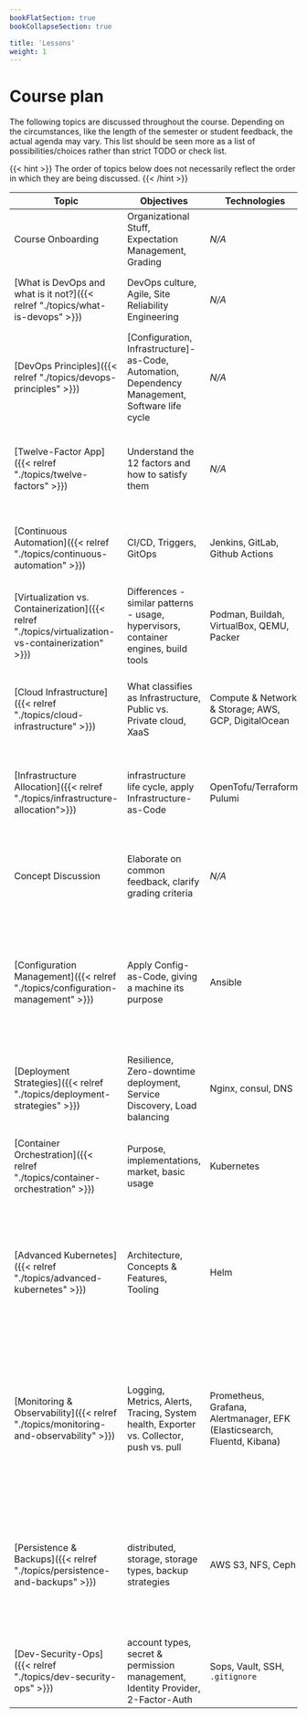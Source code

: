 ```yaml
---
bookFlatSection: true
bookCollapseSection: true

title: 'Lessons'
weight: 1
---
```



Course plan
===========


The following topics are discussed throughout the course. Depending on the circumstances, like the
length of the semester or student feedback, the actual agenda may vary. This list should be
seen more as a list of possibilities/choices rather than strict TODO or check list.
 
{{< hint >}}
The order of topics below does not necessarily reflect the order in which they are
being discussed.
{{< /hint >}}


| Topic                                                                                               | Objectives                                                                                      | Technologies                                                            | Activities(s)                                                                                                                                                                                                                                                                           |
|-----------------------------------------------------------------------------------------------------|-------------------------------------------------------------------------------------------------|-------------------------------------------------------------------------|-----------------------------------------------------------------------------------------------------------------------------------------------------------------------------------------------------------------------------------------------------------------------------------------|
| Course Onboarding                                                                                   | Organizational Stuff, Expectation Management, Grading                                           | *N/A*                                                                   | 🗣 Sticky notes session                                                                                                                                                                                                                                                                 |
| [What is DevOps and what is it not?]({{< relref "./topics/what-is-devops" >}})                      | DevOps culture, Agile, Site Reliability Engineering                                             | *N/A*                                                                   | 💡 [{{< page-title "./../exercises/learn-git-workflows" >}}]({{< ref "/exercises/learn-git-workflows" >}})                                                                                                                                                                              |
| [DevOps Principles]({{< relref "./topics/devops-principles" >}})                                    | [Configuration, Infrastructure]-as-Code, Automation, Dependency Management, Software life cycle | *N/A*                                                                   | 🙌 Demonstrate [*webservice*](https://gitlab.bht-berlin.de/fb6-wp11-devops/webservice) & [*showcase*](https://gitlab.bht-berlin.de/fb6-wp11-devops/showcase)                                                                                                                            |
| [Twelve-Factor App]({{< relref "./topics/twelve-factors" >}})                                       | Understand the 12 factors and how to satisfy them                                               | *N/A*                                                                   | 🗣 Assess Twelve-Factor compliance of an example app {{< br >}}💡 [{{< page-title "./../exercises/install-tool-chain" >}}]({{< ref "/exercises/install-tool-chain" >}})                                                                                                                 |
| [Continuous Automation]({{< relref "./topics/continuous-automation" >}})                            | CI/CD, Triggers, GitOps                                                                         | Jenkins, GitLab, Github Actions                                         | 💡 [{{< page-title "./../exercises/define-and-run-pipeline" >}}]({{< ref "/exercises/define-and-run-pipeline" >}})                                                                                                                                                                      |
| [Virtualization vs. Containerization]({{< relref "./topics/virtualization-vs-containerization" >}}) | Differences - similar patterns - usage, hypervisors, container engines, build tools             | Podman, Buildah, VirtualBox, QEMU, Packer                               | 💡 [{{< page-title "./../exercises/spin-up-virtual-machine-locally" >}}y]({{< ref "/exercises/spin-up-virtual-machine-locally" >}})                                                                                                                                                     |
| [Cloud Infrastructure]({{< relref "./topics/cloud-infrastructure" >}})                              | What classifies as Infrastructure, Public vs. Private cloud, XaaS                               | Compute & Network & Storage; AWS, GCP, DigitalOcean                     | 💡 [{{< page-title "./../exercises/build-images-and-start-containers" >}}]({{< ref "/exercises/build-images-and-start-containers" >}})                                                                                                                                                  |
| [Infrastructure Allocation]({{< relref "./topics/infrastructure-allocation">}})                     | infrastructure life cycle, apply Infrastructure-as-Code                                         | OpenTofu/Terraform, Pulumi                                              | 💡 [{{< page-title "./../exercises/allocate-virtual-machine-in-cloud" >}}]({{< ref "/exercises/allocate-virtual-machine-in-cloud" >}})                                                                                                                                                  |
| Concept Discussion                                                                                  | Elaborate on common feedback, clarify grading criteria                                          | *N/A*                                                                   | 💡 [{{< page-title "./../exercises/publish-container-images-from-pipeline" >}}]({{< ref "/exercises/publish-container-images-from-pipeline" >}})                                                                                                                                        |                                  
| [Configuration Management]({{< relref "./topics/configuration-management" >}})                      | Apply Config-as-Code, giving a machine its purpose                                              | Ansible                                                                 | 💡 [{{< page-title "./../exercises/automate-system-configuration" >}}]({{< ref "/exercises/automate-system-configuration" >}}) {{< br >}}💡 [{{< page-title "./../exercises/set-up-cicd-system" >}}]({{< ref "/exercises/set-up-cicd-system" >}})                                       |
| [Deployment Strategies]({{< relref "./topics/deployment-strategies" >}})                            | Resilience, Zero-downtime deployment, Service Discovery, Load balancing                         | Nginx, consul, DNS                                                      | 💡 [{{< page-title "./../exercises/update-version-as-instance-group" >}}]({{< ref "/exercises/update-version-as-instance-group" >}})                                                                                                                                                    |
| [Container Orchestration]({{< relref "./topics/container-orchestration" >}})                        | Purpose, implementations, market, basic usage                                                   | Kubernetes                                                              | 💡 [{{< page-title "./../exercises/deploy-app-on-kubernetes" >}}]({{< ref "/exercises/deploy-app-on-kubernetes" >}})                                                                                                                                                                    |
| [Advanced Kubernetes]({{< relref "./topics/advanced-kubernetes" >}})                                | Architecture, Concepts & Features, Tooling                                                      | Helm                                                                    | 💡 [{{< page-title "./../exercises/manage-kubernetes-objects-with-helm" >}}]({{< ref "/exercises/manage-kubernetes-objects-with-helm" >}}) {{< br >}}💡 [{{< page-title "./../exercises/provision-kubernetes" >}}]({{< ref "/exercises/provision-kubernetes" >}})                       |
| [Monitoring & Observability]({{< relref "./topics/monitoring-and-observability" >}})                | Logging, Metrics, Alerts, Tracing, System health, Exporter vs. Collector, push vs. pull         | Prometheus, Grafana, Alertmanager, EFK (Elasticsearch, Fluentd, Kibana) | 💡 [{{< page-title "./../exercises/collect-and-visualize-metrics" >}}]({{< ref "/exercises/collect-and-visualize-metrics" >}}) {{< br >}}💡 [{{< page-title "./../exercises/investigate-system-and-write-exporter" >}}]({{< ref "/exercises/investigate-system-and-write-exporter" >}}) |
| [Persistence & Backups]({{< relref "./topics/persistence-and-backups" >}})                          | distributed, storage, storage types, backup strategies                                          | AWS S3, NFS, Ceph                                                       | 💡 [{{< page-title "./../exercises/persist-state-on-kubernetes" >}}]({{< ref "/exercises/persist-state-on-kubernetes" >}}) {{< br >}}💡 [{{< page-title "./../exercises/create-encrypted-backup" >}}]({{< ref "/exercises/create-encrypted-backup" >}})                                 |
| [Dev-Security-Ops]({{< relref "./topics/dev-security-ops" >}})                                      | account types, secret & permission management, Identity Provider, 2-Factor-Auth                 | Sops, Vault, SSH, `.gitignore`                                          | *N/A*                                                                                                                                                                                                                                                                                   | 

